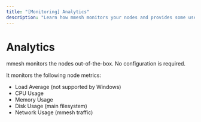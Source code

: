 ```yaml
---
title: "[Monitoring] Analytics"
description: "Learn how mmesh monitors your nodes and provides some useful insights out-of-the-box. No configuration is required."
---
```


# Analytics

mmesh monitors the nodes out-of-the-box. No configuration is required.

It monitors the following node metrics:

- Load Average (not supported by Windows)
- CPU Usage
- Memory Usage
- Disk Usage (main filesystem)
- Network Usage (mmesh traffic)
